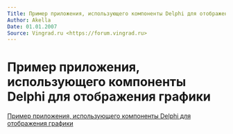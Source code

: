 ```yaml
---
Title: Пример приложения, использующего компоненты Delphi для отображения графики
Author: Akella
Date: 01.01.2007
Source: Vingrad.ru <https://forum.vingrad.ru>
---
```



Пример приложения, использующего компоненты Delphi для отображения графики
==========================================================================

[Пример приложения, использующего компоненты Delphi для отображения графики](10_1.zip)

